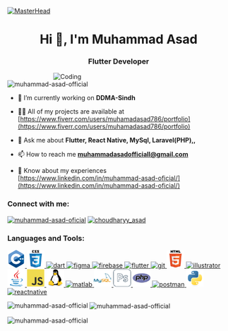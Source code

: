 [![MasterHead](https://media.licdn.com/dms/image/v2/D4D16AQG1SrNfPGjVEg/profile-displaybackgroundimage-shrink_350_1400/profile-displaybackgroundimage-shrink_350_1400/0/1732013184626?e=1738195200&v=beta&t=4DsuNmsbuRd7zO8RaAgNNo2X_talPQgeKGvB5vpdUo4)](https://xofttec.com)
<h1 align="center">Hi 👋, I'm Muhammad Asad</h1>
<h3 align="center">Flutter Developer</h3>
<img align="right" alt="Coding" width="400" src="https://img.icons8.com/color/1000/flutter.png">
<p align="left"> <img src="https://komarev.com/ghpvc/?username=muhammad-asad-official&label=Profile%20views&color=0e75b6&style=flat" alt="muhammad-asad-official" /> </p>

- 🔭 I’m currently working on **DDMA-Sindh**

- 👨‍💻 All of my projects are available at [https://www.fiverr.com/users/muhamadasad786/portfolio](https://www.fiverr.com/users/muhamadasad786/portfolio)

- 💬 Ask me about **Flutter, React Native, MySql, Laravel(PHP),,**

- 📫 How to reach me **muhammadasadofficiall@gmail.com**

- 📄 Know about my experiences [https://www.linkedin.com/in/muhammad-asad-oficial/](https://www.linkedin.com/in/muhammad-asad-oficial/)

<h3 align="left">Connect with me:</h3>
<p align="left">
<a href="https://linkedin.com/in/muhammad-asad-oficial" target="blank"><img align="center" src="https://raw.githubusercontent.com/rahuldkjain/github-profile-readme-generator/master/src/images/icons/Social/linked-in-alt.svg" alt="muhammad-asad-oficial" height="30" width="40" /></a>
<a href="https://instagram.com/choudharyy_asad" target="blank"><img align="center" src="https://raw.githubusercontent.com/rahuldkjain/github-profile-readme-generator/master/src/images/icons/Social/instagram.svg" alt="choudharyy_asad" height="30" width="40" /></a>
</p>

<h3 align="left">Languages and Tools:</h3>
<p align="left"> <a href="https://www.w3schools.com/cpp/" target="_blank" rel="noreferrer"> <img src="https://raw.githubusercontent.com/devicons/devicon/master/icons/cplusplus/cplusplus-original.svg" alt="cplusplus" width="40" height="40"/> </a> <a href="https://www.w3schools.com/css/" target="_blank" rel="noreferrer"> <img src="https://raw.githubusercontent.com/devicons/devicon/master/icons/css3/css3-original-wordmark.svg" alt="css3" width="40" height="40"/> </a> <a href="https://dart.dev" target="_blank" rel="noreferrer"> <img src="https://www.vectorlogo.zone/logos/dartlang/dartlang-icon.svg" alt="dart" width="40" height="40"/> </a> <a href="https://www.figma.com/" target="_blank" rel="noreferrer"> <img src="https://www.vectorlogo.zone/logos/figma/figma-icon.svg" alt="figma" width="40" height="40"/> </a> <a href="https://firebase.google.com/" target="_blank" rel="noreferrer"> <img src="https://www.vectorlogo.zone/logos/firebase/firebase-icon.svg" alt="firebase" width="40" height="40"/> </a> <a href="https://flutter.dev" target="_blank" rel="noreferrer"> <img src="https://www.vectorlogo.zone/logos/flutterio/flutterio-icon.svg" alt="flutter" width="40" height="40"/> </a> <a href="https://git-scm.com/" target="_blank" rel="noreferrer"> <img src="https://www.vectorlogo.zone/logos/git-scm/git-scm-icon.svg" alt="git" width="40" height="40"/> </a> <a href="https://www.w3.org/html/" target="_blank" rel="noreferrer"> <img src="https://raw.githubusercontent.com/devicons/devicon/master/icons/html5/html5-original-wordmark.svg" alt="html5" width="40" height="40"/> </a> <a href="https://www.adobe.com/in/products/illustrator.html" target="_blank" rel="noreferrer"> <img src="https://www.vectorlogo.zone/logos/adobe_illustrator/adobe_illustrator-icon.svg" alt="illustrator" width="40" height="40"/> </a> <a href="https://www.java.com" target="_blank" rel="noreferrer"> <img src="https://raw.githubusercontent.com/devicons/devicon/master/icons/java/java-original.svg" alt="java" width="40" height="40"/> </a> <a href="https://developer.mozilla.org/en-US/docs/Web/JavaScript" target="_blank" rel="noreferrer"> <img src="https://raw.githubusercontent.com/devicons/devicon/master/icons/javascript/javascript-original.svg" alt="javascript" width="40" height="40"/> </a> <a href="https://www.linux.org/" target="_blank" rel="noreferrer"> <img src="https://raw.githubusercontent.com/devicons/devicon/master/icons/linux/linux-original.svg" alt="linux" width="40" height="40"/> </a> <a href="https://www.mathworks.com/" target="_blank" rel="noreferrer"> <img src="https://upload.wikimedia.org/wikipedia/commons/2/21/Matlab_Logo.png" alt="matlab" width="40" height="40"/> </a> <a href="https://www.mysql.com/" target="_blank" rel="noreferrer"> <img src="https://raw.githubusercontent.com/devicons/devicon/master/icons/mysql/mysql-original-wordmark.svg" alt="mysql" width="40" height="40"/> </a> <a href="https://www.photoshop.com/en" target="_blank" rel="noreferrer"> <img src="https://raw.githubusercontent.com/devicons/devicon/master/icons/photoshop/photoshop-line.svg" alt="photoshop" width="40" height="40"/> </a> <a href="https://www.php.net" target="_blank" rel="noreferrer"> <img src="https://raw.githubusercontent.com/devicons/devicon/master/icons/php/php-original.svg" alt="php" width="40" height="40"/> </a> <a href="https://postman.com" target="_blank" rel="noreferrer"> <img src="https://www.vectorlogo.zone/logos/getpostman/getpostman-icon.svg" alt="postman" width="40" height="40"/> </a> <a href="https://www.python.org" target="_blank" rel="noreferrer"> <img src="https://raw.githubusercontent.com/devicons/devicon/master/icons/python/python-original.svg" alt="python" width="40" height="40"/> </a> <a href="https://reactnative.dev/" target="_blank" rel="noreferrer"> <img src="https://reactnative.dev/img/header_logo.svg" alt="reactnative" width="40" height="40"/> </a> </p>

<p><img align="left" src="https://github-readme-stats.vercel.app/api/top-langs?username=muhammad-asad-official&show_icons=true&locale=en&layout=compact" alt="muhammad-asad-official" /></p>

<p>&nbsp;<img align="center" src="https://github-readme-stats.vercel.app/api?username=muhammad-asad-official&show_icons=true&locale=en" alt="muhammad-asad-official" /></p>

<p><img align="center" src="https://github-readme-streak-stats.herokuapp.com/?user=muhammad-asad-official&" alt="muhammad-asad-official" /></p>
